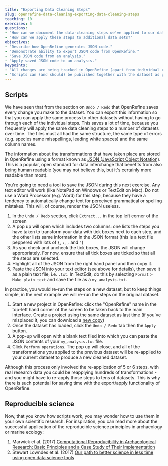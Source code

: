 ```yaml
---
title: "Exporting Data Cleaning Steps"
slug: openrefine-data-cleaning-exporting-data-cleaning-steps
teaching: 10
exercises: 5
questions:
- "How can we document the data-cleaning steps we've applied to our data?"
- "How can we apply these steps to additional data sets?"
objectives:
- "Describe how OpenRefine generates JSON code."
- "Demonstrate ability to export JSON code from OpenRefine."
- "Save JSON code from an analysis."
- "Apply saved JSON code to an analysis."
keypoints:
- "All changes are being tracked in OpenRefine (apart from individual cell changes and sorting!), and this information can be used for scripts for future analyses or reproducing an analysis."
- "Scripts can (and should) be published together with the dataset as part of the digital appendix of the research output."
---
```


## Scripts

We have seen that from the section on `Undo / Redo` that OpenRefine saves every change you make to the dataset. You can
export this information so that you can apply the same process to other datasets without having to go through each of
the individual steps. This saves a lot of time, because you frequently will apply the same data cleaning steps to a
number of datasets over time. The files must all had the same structure, the same 
type of errors (e.g. species name misspellings, leading white spaces) and the same column names.

The information about the transformations that have taken place are stored in OpenRefine using a format
known as [JSON (JavaScript Object Notation)](https://en.wikipedia.org/wiki/JSON). This is a popular, open standard  for
data interchange that benefits from also being human readable (you may not believe this, but it's certainly more readable
than most).

You're going to need a tool to save the JSON during this next exercise. Any text editor will work (like NotePad on
Windows or TextEdit on Mac). Do not use a Word Processor (e.g. Word) for this step, because they have a tendency to
automatically change text for perceived grammatical or spelling mistakes. This will, of course, render the JSON useless. 

1. In the `Undo / Redo` section, click `Extract...` in the top left corner of the screen
2. A pop up will open which includes two columns: one lists the steps you have taken to transform your data with tick
   boxes next to each step, and the other lists same information in the JSON format (this is a text file peppered with
   lots of `{`, `:`, `,` and `"`)
3. As you check and uncheck the tick boxes, the JSON will change appropriately. For now, ensure that all tick boxes are
   ticked so that all the steps are selected.
4. Highlight all of the JSON from the right hand panel and then copy it.
5. Paste the JSON into your text editor (see above for details), then save it as a plain text file, i.e. `.txt`. In
   TextEdit, do this by selecting `Format` > `Make plain text` and save the file as a `my_analysis.txt`. 

In practice, you would re-run the steps on a new dataset, but to keep things simple, in the next example we will re-run
the steps on the original dataset.  

1. Start a new project in OpenRefine: click the "OpenRefine" name in the top-left hand corner of the screen to be taken
   back to the main interface. Create a project using the same dataset as last time (if you've misplaced it, you can
   download a [new copy](https://ndownloader.figshare.com/files/7823341))  
1. Once the dataset has loaded, click the `Undo / Redo` tab then the `Apply` button.
1. A pop-up will open with a blank text filed into which you can paste the JSON contents of your `my_analysis.txt` file. 
1. Click `Perform operations`. The pop up will close, and all of the transformations you applied to the previous dataset
   will be re-applied to your current dataset to produce a new cleaned dataset.

Although this process only involved the re-application of 5 or 6 steps, with real research data you could be reapplying
hundreds of transformations - and you might have to re-apply those steps to tens of datasets. This is why there is such
potential for saving time with the export/apply functionality of OpenRefine. 

## Reproducible science

Now, that you know how scripts work, you may wonder how to use them in your own scientific research. For inspiration,
you can read more about the successful application of the reproducible science principles in archaeology or marine
ecology:
1. Marwick et al. (2017) [Computational Reproducibility in Archaeological Research: Basic Principles and a Case Study of Their Implementation](https://link.springer.com/article/10.1007/s10816-015-9272-9)
2. Stewart Lowndes et al. (2017) [Our path to better science in less time using open data science tools](https://www.nature.com/articles/s41559-017-0160)

